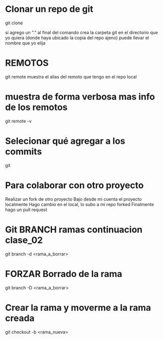 # Clonar un repo de git

git clone <url-repo>

si agrego un "." al final del comando crea la carpeta git en
el directorio que yo quiera (donde haya ubicado la copia del repo ajeno) puede
llevar el nombre que yo elija

# REMOTOS 

git remote muestra el alias del remoto que tengo en el repo local

# muestra de forma verbosa mas info de los remotos

git remote -v

# Selecionar qué agregar a los commits
git 

# Para colaborar con otro proyecto

Realizar un fork de otro proyecto
Bajo desde mi cuenta el proyecto localmente
Hago cambio en el local, lo subo a mi repo forked
Finalmente hago un pull request

# Git BRANCH ramas continuacion clase_02

git branch -d <rama_a_borrar>

# FORZAR Borrado de la rama

git branch -D <rama_a_borrar>

# Crear la rama y moverme a la rama creada

git checkout -b <rama_nueva>